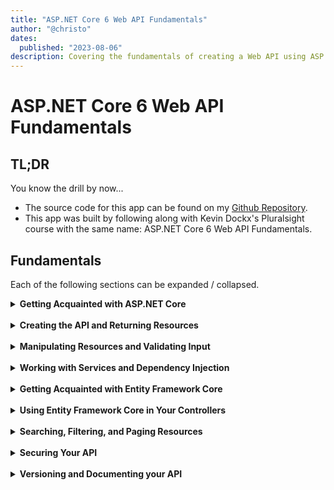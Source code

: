 ```yaml
---
title: "ASP.NET Core 6 Web API Fundamentals"
author: "@christo"
dates:
  published: "2023-08-06"
description: Covering the fundamentals of creating a Web API using ASP.NET Core and EF Core
---
```


# ASP.NET Core 6 Web API Fundamentals

## TL;DR
You know the drill by now...

- The source code for this app can be found on my <a href="https://github.com/christo-froneman/AspNetCore6WebAPIFundamentals" target="_blank">Github Repository</a>.
- This app was built by following along with Kevin Dockx's Pluralsight course with the same name: ASP.NET Core 6 Web API Fundamentals.

## Fundamentals
Each of the following sections can be expanded / collapsed.

<details>
<summary><b>Getting Acquainted with ASP.NET Core</b></summary>

- ASP.NET Core is a cross‑platform, high performance, open source framework for building modern cloud‑enabled internet connected apps. 
- The Program class is the starting point of our application, or to be more exact, the main method of that class. We don't see that method, but the compiler generates it behind the scenes. 
- It's that generated main method that's responsible for configuring and running the application. In our case, we'll be running a web application, our API, and that needs to be hosted. For that, a web application builder can be used. 
- The services collection on that builder is what we can add services to while configuring them. This is the built‑in dependency injection container at work. So by adding services to it, you can inject them wherever we need them in our code. 

</details>

<br />

<details>
<summary><b>Creating the API and Returning Resources</b></summary>

- MVC pattern = model‑view‑controller. 
- The model handles the logic for our application data. 
- The view represents the parts that display data. In the case of an API, that's the data, typically in JSON format, returned from API calls. 
- And the controller handles the interaction between view and model. 
- This pattern leads to more reuse and better testability. 
- We worked with the GET method to return data from our API. It's routing that takes care of mapping a request URI to a method on our controller. 
- Next to GET, there is also POST for creating, PUT for updates, PATCH for partial updates, and DELETE for the deleting resources. 
- For APIs, attribute‑based routing is advised over convention‑based routing. 

</details>

<br />

<details>
<summary><b>Manipulating Resources and Validating Input</b></summary>

- Use POST to create a resource. 
- When the resource has successfully been created, 201 status code response is what we should return. 
- Submit a request body to our API. The format of it is designated by the Content‑Type header. 
- When talking about input, we're also talking about validation. 
  - Use data annotations on our DTO classes.
  - Check for these using the ModelState. That's a dictionary containing both the state of the model and model binding validation. 
  - Whenever the request comes in, the annotations applied to the model are checked. 
  - If one of them doesn't check out, the ModelState's IsValid property will be false. 
  - Thanks to the ApiController attribute, a Bad Request will automatically be returned in such a case. 
- Updating a resource: PUT is for full updates, while PATCH is for partial updates. 
- Partial updates are often preferred, but they require a way to send through a list of changes. 
  - That's where the JSON Patch standard comes into play. 
  - It's essentially a set of rules for expressing a sequence of operations to apply to the JSON representation of the resource we want to update. 
- After a successful update, a NoContent status code or, as an alternative, a 200 OK status code should be sent back with a response. 
- DELETE is for deleting resources, and that warrants a 204 status code in the response. 

</details>

<br />

<details>
<summary><b>Working with Services and Dependency Injection</b></summary>

- ASP.NET Core has its own built‑in dependency injection system. 
  - This is a specialization of the inversion of control pattern. 
  - It uses an object, the container, to initialize objects and provide required dependencies to the object. 
  - This principle has looser coupling as an advantage, which leads to less possible required code changes and better testability. 
- We learned how to use this by implementing logging functionality. The logger is a built‑in service, but we also created a custom service. 
- These are registered on the service collection, which is our container, in the Program class. 
- There are three different lifetimes for services. 
  - Transient lifetime services are created each time they are requested. This lifetime works best for lightweight, stateless services. 
  - Scoped lifetime services are created once per request. 
  - And singleton lifetime services are created the first time they are requested. Every subsequent request will use the same instance. 
- After having registered the service, we can use dependency injection to inject it into the class requiring an instance of it, and that led us to working with configuration files to store the mail addresses in. 
- We can inject an IConfiguration object anywhere we need access to configuration values.
- We can scope configuration files to environments by adding the environment name as part of the file name. 

</details>

<br />

<details>
<summary><b>Getting Acquainted with Entity Framework Core</b></summary>

- Entity Framework Core is ORM, or object‑relational mapper. 
- Object‑relational mapping is a technique that lets you query and manipulate data from a database using an object‑oriented paradigm. 
- EF Core is the preferred ORM to use for .NET. 
- We created entity classes first. As we learned, the DTOs or the outer‑facing model is different from the entities or the entity model. Not all fields, like computed fields, are stored in the database, and the data we want to offer through an API is often shaped differently than how it's stored in the underlying data store, so it's important to make that distinction. 
- We can rely on conventions or use annotations on those to define things like primary and foreign keys, required fields, and so on. 
  - Personally, I prefer being explicit because I believe it makes the code more readable, so I tend not to rely too much on the conventions. 
- These are then registered as DbSets, on the DbContext. That context represents a session with the database, and it can be used to query and save instances of our entities. 
- From that moment on, we could access our entities through LINQ. 
- Another important concept is migrations. Just as our code evolves, so does the database. New tables might be added after a while, existing tables might be dropped or altered. Migrations allow us to provide code to change the database from one version to another. 
- Then we looked into an option to seed the database, which means providing it with data to start with. We can do that through the HasData method when configuring the model. 
  - Don't forget to add a migration afterward. 
- And lastly, we got rid of our hard‑coded connection string. We learned how to store it in the appsettings file for the development environment, but used a safer storage option for the production environment, an environment variable. 

</details>

<br />

<details>
<summary><b>Using Entity Framework Core in Your Controllers</b></summary>

- The repository pattern is an abstraction that reduces complexity and aims to make the code, save for the repository implementation, persistence‑ignorant. 
- In fact, the best illustration of this was that we would have had a lot less work in switching out the in-memory store for our database if we had used the repository in the beginning of the course. 
- For I/O operations, writing async code ensures threads can be freed up faster, resulting in improved scalability for our API. 
- One part of the code that was quite error‑prone was the mapping code between DTOs and entities. We improved our code base by using AutoMapper for this. 

</details>

<br />

<details>
<summary><b>Searching, Filtering, and Paging Resources</b></summary>

- Filtering allows you to be precise by adding filters until you get exactly the result you want. 
- Searching allows you to go wider. It's used when you don't exactly know which items will be in the collection. 
  - We don't pass in a field name that should match. We pass in a value to search for, and it's up to the API to decide which fields shall be searched for that value. 
  - Often, that's done with full‑text search, but the implementation is up to the API. 
- We implemented both, and along the way, we learned about deferred execution with LINQ 
  - The principle that allows query execution to occur sometime after the query is constructed. 
  - It's thanks to that principle that we could build our Entity Framework Core query, taking filter and search parameters into account without it hitting the database before the query was fully constructed. 
- Paging can be very good for performance if done correctly. We should pass the page size and page number via the query string. 
  - Think about limiting the page size that's passed in to avoid consumers requesting 1 page with 100,000 records. In other words, make sure to provide default values for page size and page number. 
  - When paging, it's important to send page size and page number all the way through to the underlying data store. Like that, only the requested page is returned from the store. 
  - Thanks to deferred execution, we can use Skip and Take statements for that. 
  - Page by default to avoid performance issues when the collection grows. 
  - And lastly, it's important to return pagination metadata so the consumer knows how many pages are left, for example. That metadata belongs in a custom header, for example an X‑Pagination header.

</details>

<br />

<details>
<summary><b>Securing Your API</b></summary>

- There are different ways to secure you API. 
  - An example of a bad implementation would be sending over a username and password on each request.
  - A better approach would be to use token‑based security.
  - Best practice is token‑based security implemented by following the OAuth2 and OpenID Connect standards. 
- We implemented token‑based security. A typical approach is to create an endpoint at level of your API for that that accepts your username and password. 
  - If those check out, a token can be returned from that call. 
  - That token is requested by and returned to a client app. It is then sent as a bearer token on each request to the API, and at that level, it's validated. If that checks out, access is granted. 
  - From that moment on, we also get access to the claims from the token via the user object. 
  - We can use those in a controller action. 
  - Authorization policies improve on that. They allow us to check whether a request will be allowed before even entering a controller action, thus allowing us to create a full‑fledged authorization layer. 
  - We learned how to implement a basic policy. 
- Lastly, we learned that what we just did is just the tip of the iceberg. Security is a huge topic that evolves fast. You can improve on the token‑based security approach by implementing it using standards like OAuth2 and OpenID Connect.

</details>

<br />

<details>
<summary><b>Versioning and Documenting your API</b></summary>

- As APIs evolve over time, different versions of that API start to coexist because you don't want to break existing consumers that might use an older version. 
- That leads to versioning strategies for APIs. Commonly used are URI versioning via URI segments or query string, custom headers, or version media types. 
- We learned how to implement it using Microsoft's default approach via the Microsoft.AspNetCore.Mvc.Versioning package. 
- Documenting your API is important, not only for public APIs, but also for internal APIs as other teams in your company will want to know how to integrate with your API. 
- It all starts from an OpenAPI specification. That's a standardized description of your API. From that specification, documentation UI, a web app, for example, can be generated. 
- That's what Swagger UI does, and that's what we see when we navigate to the Swagger endpoint. 
- In the default ASP.NET Core API template, this is implemented via Swashbuckle.AspNetCore. 
- We learned how to improve the default documentation and that data annotations are taken into account, how to incorporate XML comments and how to improve the documentation with information regarding the returned status codes and authentication. 
- The more specific you can be, the better. After all, this documentation is the first thing people who want to integrate with your API will see.

</details>